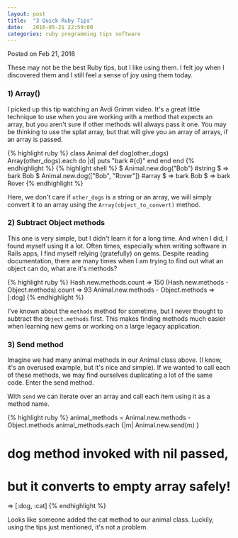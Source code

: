 ```yaml
---
layout: post
title:  "3 Quick Ruby Tips"
date:   2016-05-21 22:59:00
categories: ruby programming tips software
---
```

<div class=”postmetadata”>
  Posted on <span class=”updated”>Feb 21, 2016</span>
</div>


These may not be the best Ruby tips, but I like using them. I felt joy when I discovered them and I still feel a sense of joy using them today.

### 1) Array()

I picked up this tip watching an Avdi Grimm video. It's a great little technique to use when you are working with a method that expects an array, but you aren't sure if other methods will always pass it one. You may be thinking to use the splat array, but that will give you an array of arrays, if an array is passed.

{% highlight ruby %}
  class Animal
    def dog(other_dogs)
      Array(other_dogs).each do |d|
        puts "bark #{d}"
      end
    end
  end
{% endhighlight %}
{% highlight shell %}
  $ Animal.new.dog("Bob")  #string
  $ => bark Bob
  $ Animal.new.dog(["Bob", "Rover"])  #array
  $ => bark Bob
  $ => bark Rover
{% endhighlight %}

Here, we don't care if `other_dogs` is a string or an array, we will simply convert it to an array using the `Array(object_to_convert)` method.


### 2) Subtract Object methods

This one is very simple, but I didn't learn it for a long time. And when I did, I found myself using it a lot. Often times, especially when writing software in Rails apps, I find myself relying (gratefully) on gems. Despite reading documentation, there are many times when I am trying to find out what an object can do, what are it's methods?

{% highlight ruby %}
  Hash.new.methods.count
  => 150
  (Hash.new.methods - Object.methods).count
  => 93
  Animal.new.methods - Object.methods
  => [:dog]
{% endhighlight %}

I've known about the `methods` method for sometime, but I never thought to subtract the `Object.methods` first. This makes finding methods much easier when learning new gems or working on a large legacy application.


### 3) Send method

Imagine we had many animal methods in our Animal class above. (I know, it's an overused example, but it's nice and simple). If we wanted to call each of these methods, we may find ourselves duplicating a lot of the same code. Enter the send method.

With `send` we can iterate over an array and call each item using it as a method name.

{% highlight ruby %}
  animal_methods = Animal.new.methods - Object.methods
  animal_methods.each {|m| Animal.new.send(m) }
  # dog method invoked with nil passed,
  # but it converts to empty array safely!
  => [:dog, :cat]
{% endhighlight %}

Looks like someone added the cat method to our animal class. Luckily, using the tips just mentioned, it's not a problem.
